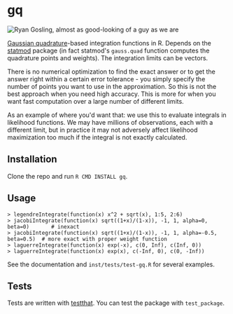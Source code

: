 
# gq

![Ryan Gosling, almost as good-looking of a guy as we are](http://www.gq.com/images/the-magazine/2012/07/0111-cover.jpg)

[Gaussian quadrature](http://en.wikipedia.org/wiki/Gaussian_quadrature)-based integration functions in R. Depends on the [statmod](http://cran.r-project.org/web/packages/statmod/index.html) package (in fact statmod's `gauss.quad` function computes the quadrature points and weights). The integration limits can be vectors. 

There is no numerical optimization to find the exact answer or to get the answer right within a certain error tolerance - you simply specify the number of points you want to use in the approximation. So this is not the best approach when you need high accuracy. This is more for when you want fast computation over a large number of different limits. 

As an example of where you'd want that: we use this to evaluate integrals in likelihood functions. We may have millions of observations, each with a different limit, but in practice it may not adversely affect likelihood maximization too much if the integral is not exactly calculated. 

## Installation

Clone the repo and run `R CMD INSTALL gq`. 

## Usage

```
> legendreIntegrate(function(x) x^2 + sqrt(x), 1:5, 2:6)
> jacobiIntegrate(function(x) sqrt((1+x)/(1-x)), -1, 1, alpha=0, beta=0)       # inexact
> jacobiIntegrate(function(x) sqrt((1+x)/(1-x)), -1, 1, alpha=-0.5, beta=0.5)  # more exact with proper weight function
> laguerreIntegrate(function(x) exp(-x), c(0, Inf), c(Inf, 0))
> laguerreIntegrate(function(x) exp(x), c(-Inf, 0), c(0, -Inf))
```

See the documentation and `inst/tests/test-gq.R` for several examples. 

## Tests

Tests are written with [testthat](https://github.com/hadley/testthat). You can test the package with `test_package`. 
